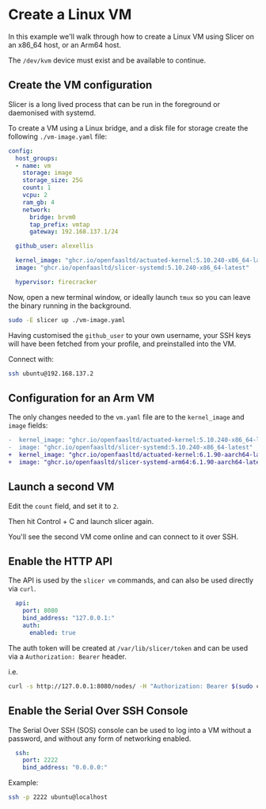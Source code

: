 # Create a Linux VM

In this example we'll walk through how to create a Linux VM using Slicer on an x86_64 host, or an Arm64 host.

The `/dev/kvm` device must exist and be available to continue.

## Create the VM configuration

Slicer is a long lived process that can be run in the foreground or daemonised with systemd.

To create a VM using a Linux bridge, and a disk file for storage create the following `./vm-image.yaml` file:

```yaml
config:
  host_groups:
  - name: vm
    storage: image
    storage_size: 25G
    count: 1
    vcpu: 2
    ram_gb: 4
    network:
      bridge: brvm0
      tap_prefix: vmtap
      gateway: 192.168.137.1/24

  github_user: alexellis

  kernel_image: "ghcr.io/openfaasltd/actuated-kernel:5.10.240-x86_64-latest"
  image: "ghcr.io/openfaasltd/slicer-systemd:5.10.240-x86_64-latest"

  hypervisor: firecracker
```

Now, open a new terminal window, or ideally launch `tmux` so you can leave the binary running in the background.

```bash
sudo -E slicer up ./vm-image.yaml
```

Having customised the `github_user` to your own username, your SSH keys will have been fetched from your profile, and preinstalled into the VM.

Connect with:

```bash
ssh ubuntu@192.168.137.2
```

## Configuration for an Arm VM

The only changes needed to the `vm.yaml` file are to the `kernel_image` and `image` fields:

```diff
-  kernel_image: "ghcr.io/openfaasltd/actuated-kernel:5.10.240-x86_64-latest"
-  image: "ghcr.io/openfaasltd/slicer-systemd:5.10.240-x86_64-latest"
+  kernel_image: "ghcr.io/openfaasltd/actuated-kernel:6.1.90-aarch64-latest"
+  image: "ghcr.io/openfaasltd/slicer-systemd-arm64:6.1.90-aarch64-latest"
```

## Launch a second VM

Edit the `count` field, and set it to `2`.

Then hit Control + C and launch slicer again.

You'll see the second VM come online and can connect to it over SSH.

## Enable the HTTP API

The API is used by the `slicer vm` commands, and can also be used directly via `curl`.

```yaml
  api:
    port: 8080
    bind_address: "127.0.0.1:"
    auth:
      enabled: true
```

The auth token will be created at `/var/lib/slicer/token` and can be used via a `Authorization: Bearer` header.

i.e.

```bash
curl -s http://127.0.0.1:8080/nodes/ -H "Authorization: Bearer $(sudo cat /var/lib/slicer/token)" | jq
```

## Enable the Serial Over SSH Console

The Serial Over SSH (SOS) console can be used to log into a VM without a password, and without any form of networking enabled.

```yaml
  ssh:
    port: 2222
    bind_address: "0.0.0.0:"
```

Example:

```bash
ssh -p 2222 ubuntu@localhost
```

